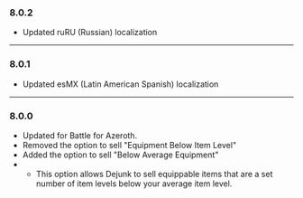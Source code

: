 ### 8.0.2
* Updated ruRU (Russian) localization

*****

### 8.0.1
* Updated esMX (Latin American Spanish) localization

*****

### 8.0.0
* Updated for Battle for Azeroth.
* Removed the option to sell "Equipment Below Item Level"
* Added the option to sell "Below Average Equipment"
* * This option allows Dejunk to sell equippable items that are a set number of item levels below your average item level.
